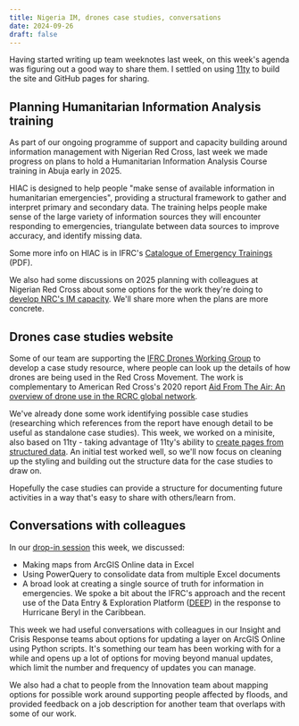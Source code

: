 ```yaml
---
title: Nigeria IM, drones case studies, conversations
date: 2024-09-26
draft: false
---
```

Having started writing up team weeknotes last week, on this week's agenda was 
figuring out a good way to share them. I settled on using [11ty](https://11ty.dev) to build the site and GitHub pages for sharing. 

## Planning Humanitarian Information Analysis training

As part of our ongoing programme of support and capacity building around 
information management with Nigerian Red Cross, last week we made progress 
on plans to hold a Humanitarian Information Analysis Course training in Abuja early in 2025. 

HIAC is designed to help people "make sense of available information in
humanitarian emergencies", providing a structural framework to gather and 
interpret primary and secondary data. The training helps people make sense of the large variety of information sources they will encounter responding to emergencies, triangulate between data sources to improve accuracy, and identify missing data. 

Some more info on HIAC is in IFRC's [Catalogue of Emergency Trainings](https://surgelearning.ifrc.org/resources/catalog-emergency-trainings) (PDF).

We also had some discussions on 2025 planning with colleagues at Nigerian Red 
Cross about some options for the work they're doing to [develop NRC's IM 
capacity](https://medium.com/digital-and-innovation-at-british-red-cross/branch-level-experiences-in-growing-information-management-at-nigerian-red-cross-56f587abddf2). We'll share more when the plans are more concrete. 


## Drones case studies website

Some of our team are supporting the [IFRC Drones Working Group](https://drones.preparecenter.org/) to develop a 
case study resource, where people can look up the details of how drones are
being used in the Red Cross Movement. The work is complementary to American Red Cross's 2020 report [Aid From The Air: An overview of drone use in the RCRC global network](https://americanredcross.github.io/rcrc-drones/).


We've already done some work identifying possible case studies (researching which references from the report have enough detail to be useful as standalone case studies). This week, we worked on a minisite, also based on 11ty - taking advantage of 11ty's ability to [create pages from structured data](https://florian.ec/blog/eleventy-data-pages/). An initial test worked well, so we'll now focus on cleaning up the styling and building out the structure data for the case studies to draw on. 

Hopefully the case studies can provide a structure for documenting future activities in a way that's easy to share with others/learn from. 

## Conversations with colleagues 

In our [drop-in session](https://medium.com/digital-and-innovation-at-british-red-cross/looking-back-on-150-gis-im-hours-8ef07589fba1) this week, we discussed: 

* Making maps from ArcGIS Online data in Excel
* Using PowerQuery to consolidate data from multiple Excel documents
* A broad look at creating a single source of truth for information in emergencies. We spoke a bit about the IFRC's approach and the recent use of the Data Entry & Exploration Platform ([DEEP](https://thedeep.io/)) in the response to Hurricane Beryl in the Caribbean. 

This week we had useful conversations with colleagues in our Insight and Crisis Response teams about options for updating a layer on ArcGIS Online using Python scripts. It's something our team has been working with for a while and opens up a lot of options for moving beyond manual updates, which limit the number and frequency of updates you can manage. 

We also had a chat to people from the Innovation team about mapping options for 
possible work around supporting people affected by floods, and provided 
feedback on a job description for another team that overlaps with some of our 
work. 
